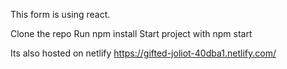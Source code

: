 This form is using react.

Clone the repo
Run npm install
Start project with npm start

Its also hosted on netlify
https://gifted-joliot-40dba1.netlify.com/
